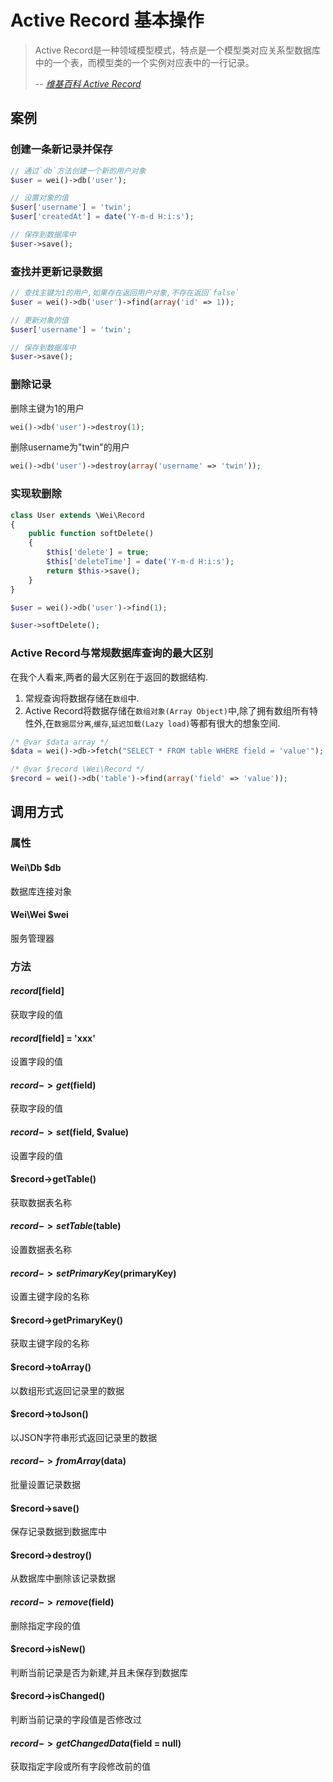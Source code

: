 Active Record 基本操作
======================

> Active Record是一种领域模型模式，特点是一个模型类对应关系型数据库中的一个表，而模型类的一个实例对应表中的一行记录。
>
> -- <cite>[维基百科 Active Record](http://zh.wikipedia.org/wiki/Active_Record)</cite>

案例
----

### 创建一条新记录并保存

```php
// 通过`db`方法创建一个新的用户对象
$user = wei()->db('user');

// 设置对象的值
$user['username'] = 'twin';
$user['createdAt'] = date('Y-m-d H:i:s');

// 保存到数据库中
$user->save();
```

### 查找并更新记录数据

```php
// 查找主键为1的用户,如果存在返回用户对象,不存在返回`false`
$user = wei()->db('user')->find(array('id' => 1));

// 更新对象的值
$user['username'] = 'twin';

// 保存到数据库中
$user->save();
```

### 删除记录

删除主键为1的用户

```php
wei()->db('user')->destroy(1);
```

删除username为"twin"的用户

```php
wei()->db('user')->destroy(array('username' => 'twin'));
```

### 实现软删除

```php
class User extends \Wei\Record
{
    public function softDelete()
    {
        $this['delete'] = true;
        $this['deleteTime'] = date('Y-m-d H:i:s');
        return $this->save();
    }
}

$user = wei()->db('user')->find(1);

$user->softDelete();
```

### Active Record与常规数据库查询的最大区别

在我个人看来,两者的最大区别在于返回的数据结构.

1. 常规查询将数据存储在`数组`中.
2. Active Record将数据存储在`数组对象(Array Object)`中,除了拥有数组所有特性外,在`数据层分离`,`缓存`,`延迟加载(Lazy load)`等都有很大的想象空间.

```php
/* @var $data array */
$data = wei()->db->fetch("SELECT * FROM table WHERE field = 'value'");
```

```php
/* @var $record \Wei\Record */
$record = wei()->db('table')->find(array('field' => 'value'));
```

调用方式
--------

### 属性

#### Wei\Db $db
数据库连接对象

#### Wei\Wei $wei
服务管理器

### 方法

#### $record[$field]
获取字段的值

#### $record[$field] = 'xxx'
设置字段的值

#### $record->get($field)
获取字段的值

#### $record->set($field, $value)
设置字段的值

#### $record->getTable()
获取数据表名称

#### $record->setTable($table)
设置数据表名称

#### $record->setPrimaryKey($primaryKey)
设置主键字段的名称

#### $record->getPrimaryKey()
获取主键字段的名称

#### $record->toArray()
以数组形式返回记录里的数据

#### $record->toJson()
以JSON字符串形式返回记录里的数据

#### $record->fromArray($data)
批量设置记录数据

#### $record->save()
保存记录数据到数据库中

#### $record->destroy()
从数据库中删除该记录数据

#### $record->remove($field)
删除指定字段的值

#### $record->isNew()
判断当前记录是否为新建,并且未保存到数据库

#### $record->isChanged()
判断当前记录的字段值是否修改过

#### $record->getChangedData($field = null)
获取指定字段或所有字段修改前的值